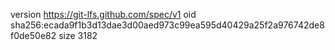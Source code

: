 version https://git-lfs.github.com/spec/v1
oid sha256:ecada9f1b3d13dae3d00aed973c99ea595d40429a25f2a976742de8f0de50e82
size 3182
